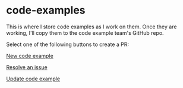# code-examples
This is where I store code examples as I work on them.
Once they are working, I'll copy them to the code example team's GitHub repo.

Select one of the following buttons to create a PR:

<a href="https://github.com/Doug-AWS/code-examples/compare/master?expand=1&template=new-example-template.md">New code example</a>

<a href="https://github.com/Doug-AWS/code-examples/compare/master?expand=1&template=resolve-issue-template.md">Resolve an issue</a>

<a href="https://github.com/Doug-AWS/code-examples/compare/master?expand=1&template=update-example-template.md">Update code example</a>